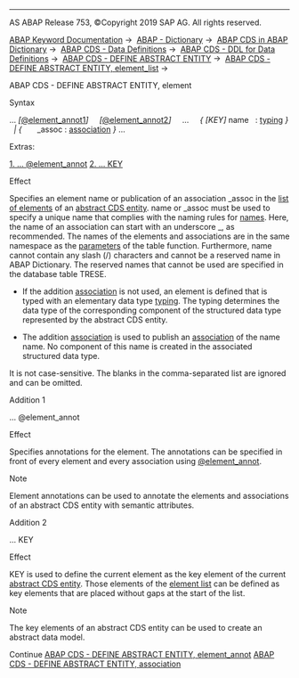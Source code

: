   

* * *

AS ABAP Release 753, ©Copyright 2019 SAP AG. All rights reserved.

[ABAP Keyword Documentation](javascript:call_link\('abenabap.htm'\)) →  [ABAP - Dictionary](javascript:call_link\('abenabap_dictionary.htm'\)) →  [ABAP CDS in ABAP Dictionary](javascript:call_link\('abencds.htm'\)) →  [ABAP CDS - Data Definitions](javascript:call_link\('abenddic_cds_entities.htm'\)) →  [ABAP CDS - DDL for Data Definitions](javascript:call_link\('abencds_f1_ddl_syntax.htm'\)) →  [ABAP CDS - DEFINE ABSTRACT ENTITY](javascript:call_link\('abencds_f1_define_abstract_entity.htm'\)) →  [ABAP CDS - DEFINE ABSTRACT ENTITY, element\_list](javascript:call_link\('abencds_f1_absent_element_list.htm'\)) → 

ABAP CDS - DEFINE ABSTRACT ENTITY, element

Syntax

... *\[*[@element\_annot1](javascript:call_link\('abencds_f1_return_list_annotation.htm'\))*\]*
    *\[*[@element\_annot2](javascript:call_link\('abencds_f1_return_list_annotation.htm'\))*\]*
    ...
    *{* *\[*KEY*\]* name   : [typing](javascript:call_link\('abencds_typing.htm'\)) *}*
  *|* *{*       \_assoc : [association](javascript:call_link\('abencds_f1_absent_association.htm'\)) *}* ...

Extras:

[1\. ... @element\_annot](#!ABAP_ADDITION_1@1@)
[2\. ... KEY](#!ABAP_ADDITION_2@2@)

Effect

Specifies an element name or publication of an association \_assoc in the [list of elements](javascript:call_link\('abencds_f1_absent_element_list.htm'\)) of an [abstract CDS entity](javascript:call_link\('abenabstract_glosry.htm'\) "Glossary Entry"). name or \_assoc must be used to specify a unique name that complies with the naming rules for [names](javascript:call_link\('abencds_general_syntax_rules.htm'\)). Here, the name of an association can start with an underscore \_, as recommended. The names of the elements and associations are in the same namespace as the [parameters](javascript:call_link\('abencds_f1_func_parameter_list.htm'\)) of the table function. Furthermore, name cannot contain any slash (/) characters and cannot be a reserved name in ABAP Dictionary. The reserved names that cannot be used are specified in the database table TRESE.

-   If the addition [association](javascript:call_link\('abencds_f1_absent_association.htm'\)) is not used, an element is defined that is typed with an elementary data type [typing](javascript:call_link\('abencds_typing.htm'\)). The typing determines the data type of the corresponding component of the structured data type represented by the abstract CDS entity.

-   The addition [association](javascript:call_link\('abencds_f1_absent_association.htm'\)) is used to publish an [association](javascript:call_link\('abencds_association_glosry.htm'\) "Glossary Entry") of the name name. No component of this name is created in the associated structured data type.

It is not case-sensitive. The blanks in the comma-separated list are ignored and can be omitted.

Addition 1

... @element\_annot

Effect

Specifies annotations for the element. The annotations can be specified in front of every element and every association using [@element\_annot](javascript:call_link\('abencds_f1_absent_list_annotation.htm'\)).

Note

Element annotations can be used to annotate the elements and associations of an abstract CDS entity with semantic attributes.

Addition 2

... KEY

Effect

KEY is used to define the current element as the key element of the current [abstract CDS entity](javascript:call_link\('abenabstract_entity_glosry.htm'\) "Glossary Entry"). Those elements of the [element list](javascript:call_link\('abencds_f1_return_list.htm'\)) can be defined as key elements that are placed without gaps at the start of the list.

Note

The key elements of an abstract CDS entity can be used to create an abstract data model.

Continue
[ABAP CDS - DEFINE ABSTRACT ENTITY, element\_annot](javascript:call_link\('abencds_f1_absent_list_annotation.htm'\))
[ABAP CDS - DEFINE ABSTRACT ENTITY, association](javascript:call_link\('abencds_f1_absent_association.htm'\))